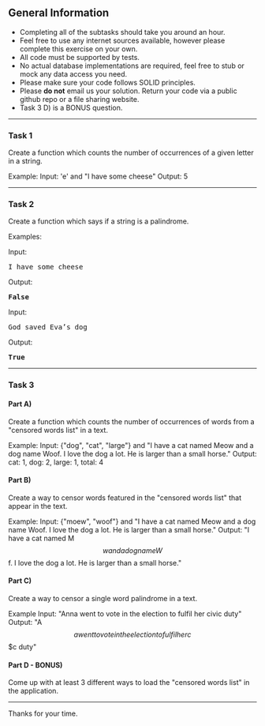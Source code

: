 ## General Information

- Completing all of the subtasks should take you around an hour.
- Feel free to use any internet sources available, however please complete this exercise on your own.
- All code must be supported by tests.
- No actual database implementations are required, feel free to stub or mock any data access you need.
- Please make sure your code follows SOLID principles.
- Please **do not** email us your solution. Return your code via a public github repo or a file sharing website.
- Task 3 D) is a BONUS question.

---

### Task 1

Create a function which counts the number of occurrences of a given letter in a string.

Example:
Input: 'e' and "I have some cheese"
Output: 5

---

### Task 2

Create a function which says if a string is a palindrome.

Examples:

Input: <pre>I have some cheese</pre>
Output: <pre>**False**</pre>

Input: <pre>God saved Eva’s dog</pre>
Output: <pre>**True**</pre>

---

### Task 3

#### Part A)

Create a function which counts the number of occurrences of words from a "censored words list" in a text.

Example:
Input: {"dog", "cat", "large"} and "I have a cat named Meow and a dog name Woof. I love the dog a lot. He is larger than a small horse."
Output: cat: 1, dog: 2, large: 1, total: 4

#### Part B)

Create a way to censor words featured in the "censored words list" that appear in the text.

Example:
Input: {"moew", "woof"} and "I have a cat named Meow and a dog name Woof. I love the dog a lot. He is larger than a small horse."
Output: "I have a cat named M$$w and a dog name W$$f. I love the dog a lot. He is larger than a small horse."

#### Part C)

Create a way to censor a single word palindrome in a text.

Example
Input: "Anna went to vote in the election to fulfil her civic duty"
Output: "A$$a went to vote in the election to fulfil her c$$$c duty"

#### Part D - BONUS)

Come up with at least 3 different ways to load the "censored words list" in the application.

---

Thanks for your time.

